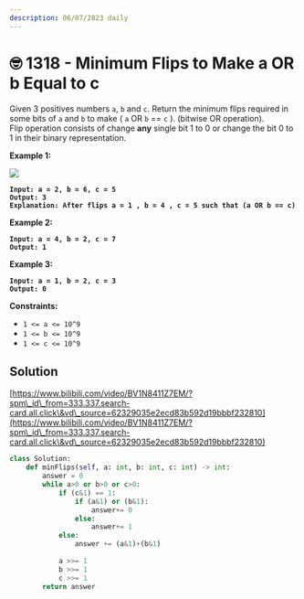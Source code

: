 ```yaml
---
description: 06/07/2023 daily
---
```


# 🤓 1318 - Minimum Flips to Make a OR b Equal to c

Given 3 positives numbers `a`, `b` and `c`. Return the minimum flips required in some bits of `a` and `b` to make ( `a` OR `b` == `c` ). (bitwise OR operation).\
Flip operation consists of change **any** single bit 1 to 0 or change the bit 0 to 1 in their binary representation.

&#x20;

**Example 1:**

![](https://assets.leetcode.com/uploads/2020/01/06/sample\_3\_1676.png)

<pre><code><strong>Input: a = 2, b = 6, c = 5
</strong><strong>Output: 3
</strong><strong>Explanation: After flips a = 1 , b = 4 , c = 5 such that (a OR b == c)
</strong></code></pre>

**Example 2:**

<pre><code><strong>Input: a = 4, b = 2, c = 7
</strong><strong>Output: 1
</strong></code></pre>

**Example 3:**

<pre><code><strong>Input: a = 1, b = 2, c = 3
</strong><strong>Output: 0
</strong></code></pre>

&#x20;

**Constraints:**

* `1 <= a <= 10^9`
* `1 <= b <= 10^9`
* `1 <= c <= 10^9`

## Solution

[https://www.bilibili.com/video/BV1N8411Z7EM/?spm\_id\_from=333.337.search-card.all.click\&vd\_source=62329035e2ecd83b592d19bbbf232810](https://www.bilibili.com/video/BV1N8411Z7EM/?spm\_id\_from=333.337.search-card.all.click\&vd\_source=62329035e2ecd83b592d19bbbf232810)

```python
class Solution:
    def minFlips(self, a: int, b: int, c: int) -> int:
        answer = 0
        while a>0 or b>0 or c>0:
            if (c&1) == 1:
                if (a&1) or (b&1):
                    answer+= 0
                else:
                    answer+= 1
            else:
                answer += (a&1)+(b&1)
            
            a >>= 1
            b >>= 1
            c >>= 1
        return answer
```
